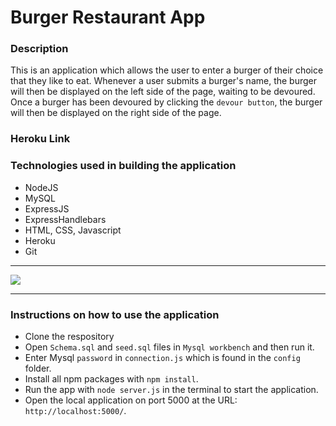 # Burger Restaurant App

### Description

This is an application which allows the user to enter a burger of their choice that they like to eat.
Whenever a user submits a burger's name, the burger will then be displayed on the left side of the page, waiting to be devoured. Once a burger has been devoured by clicking the `devour button`, the burger will then be displayed on the right side of the  page. 

### Heroku Link 



### Technologies used in building the application

* NodeJS
* MySQL
* ExpressJS
* ExpressHandlebars
* HTML, CSS, Javascript
* Heroku
* Git

___

<img src="/assets/image/1.png">

___

### Instructions on how to use the application 

* Clone the respository
* Open `Schema.sql` and `seed.sql` files in `Mysql workbench` and then run it.
* Enter Mysql `password` in `connection.js` which is found in the `config` folder.
* Install all npm packages with `npm install`.
* Run the app with `node server.js` in the terminal to start the application.
* Open the local application on port 5000 at the URL: `http://localhost:5000/`.
